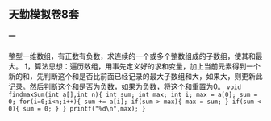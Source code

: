 ## 天勤模拟卷8套
#### 一
整型一维数组，有正数有负数，求连续的一个或多个整数组成的子数组，使其和最大。
1，算法思想：遍历数组，用事先定义好的求和变量，加上当前元素得到一个新的和，先判断这个和是否比前面已经记录的最大子数组和大，如果大，则更新此记录。然后判断这个和是否为负数，如果为负数，将这个和重置为0。
`
void findmaxSum(int a[],int n){
    int sum;
    int max;
    int i;
    max = a[0];
    sum = 0;
    for(i=0;i<n;i++){
        sum += a[i];
        if(sum > max){
            max = sum;
        }
        if(sum < 0){
            sum = 0;
        }
    }
    printf("%d\n",max);
}
`